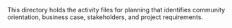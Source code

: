This directory holds the activity files for planning that identifies community orientation, business case, stakeholders, and project requirements. 
